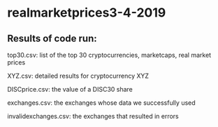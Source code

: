 # realmarketprices3-4-2019
## Results of code run:

top30.csv: list of the top 30 cryptocurrencies, marketcaps, real market prices

XYZ.csv: detailed results for cryptocurrency XYZ

DISCprice.csv: the value of a DISC30 share

exchanges.csv: the exchanges whose data we successfully used

invalidexchanges.csv: the exchanges that resulted in errors
